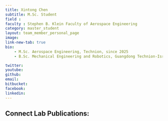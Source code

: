 ```yaml
---
title: Xintong Chen
subtitle: M.Sc. Student
field : 
faculty : Stephen B. Klein Faculty of Aerospace Engineering
category: master_student
layout: team_member_personal_page
image: 
link-new-tab: true
bio:
    - M.Sc. Aerospace Engineering, Technion, since 2025
    - B.Sc. Mechanical Engineering and Robotics, Guangdong Technion-Israel Institute of Technology 2025

twitter: 
youtube: 
github: 
email: 
bitbucket: 
facebook: 
linkedin: 
---
```


## Connect Lab Publications: 

 